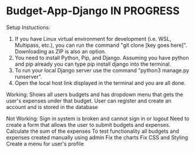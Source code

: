 # Budget-App-Django IN PROGRESS
Setup Instuctions:
1. If you have Linux virtual environment for development (i.e. WSL, Multipass, etc.), you can run the command "git clone [key goes here]". Downloading as ZIP is also an option.
2. You need to install Python, Pip, and Django. Assuming you have python and pip already you can type pip install django into the terminal.
3. To run your local Django server use the command "python3 manage.py runserver".
4. Open the local host link displayed in the terminal and you are all done.


Working:
Shows all users budgets and has dropdown menu that gets the user's expenses under that budget.
User can register and create an account and is stored in the database

Not Working:
Sign in system is broken and cannot sign in or logout
Need to create a form that allows the user to submit budgets and expenses.
Calculate the sum of the expenses
To test functionality all budgets and expenses created manually using admin
Fix the charts
Fix CSS and Styling
Create a menu for user's profile